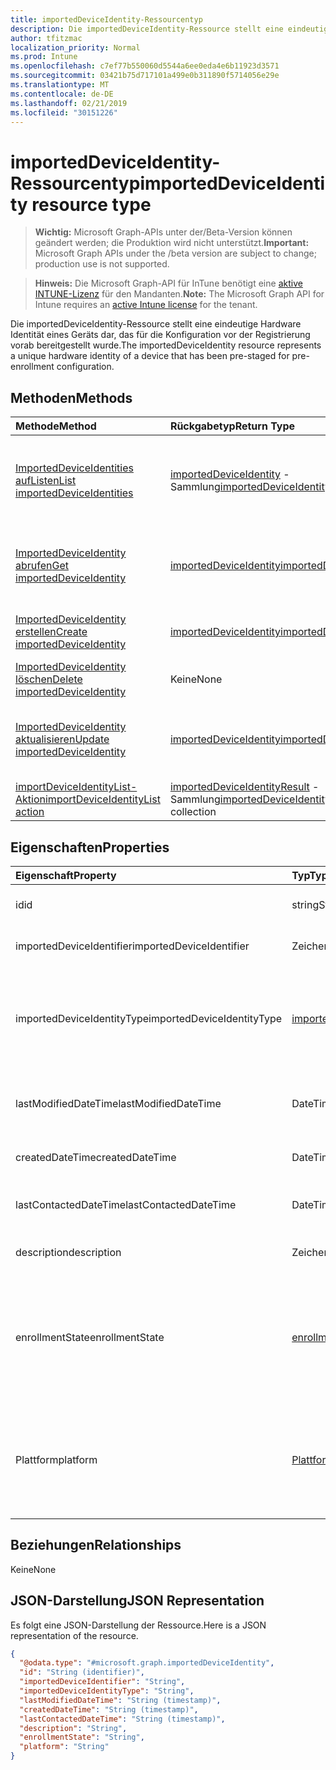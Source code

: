 ```yaml
---
title: importedDeviceIdentity-Ressourcentyp
description: Die importedDeviceIdentity-Ressource stellt eine eindeutige Hardware Identität eines Geräts dar, das für die Konfiguration vor der Registrierung vorab bereitgestellt wurde.
author: tfitzmac
localization_priority: Normal
ms.prod: Intune
ms.openlocfilehash: c7ef77b550060d5544a6ee0eda4e6b11923d3571
ms.sourcegitcommit: 03421b75d717101a499e0b311890f5714056e29e
ms.translationtype: MT
ms.contentlocale: de-DE
ms.lasthandoff: 02/21/2019
ms.locfileid: "30151226"
---
```

# <a name="importeddeviceidentity-resource-type"></a><span data-ttu-id="6799b-103">importedDeviceIdentity-Ressourcentyp</span><span class="sxs-lookup"><span data-stu-id="6799b-103">importedDeviceIdentity resource type</span></span>

> <span data-ttu-id="6799b-104">**Wichtig:** Microsoft Graph-APIs unter der/Beta-Version können geändert werden; die Produktion wird nicht unterstützt.</span><span class="sxs-lookup"><span data-stu-id="6799b-104">**Important:** Microsoft Graph APIs under the /beta version are subject to change; production use is not supported.</span></span>

> <span data-ttu-id="6799b-105">**Hinweis:** Die Microsoft Graph-API für InTune benötigt eine [aktive INTUNE-Lizenz](https://go.microsoft.com/fwlink/?linkid=839381) für den Mandanten.</span><span class="sxs-lookup"><span data-stu-id="6799b-105">**Note:** The Microsoft Graph API for Intune requires an [active Intune license](https://go.microsoft.com/fwlink/?linkid=839381) for the tenant.</span></span>

<span data-ttu-id="6799b-106">Die importedDeviceIdentity-Ressource stellt eine eindeutige Hardware Identität eines Geräts dar, das für die Konfiguration vor der Registrierung vorab bereitgestellt wurde.</span><span class="sxs-lookup"><span data-stu-id="6799b-106">The importedDeviceIdentity resource represents a unique hardware identity of a device that has been pre-staged for pre-enrollment configuration.</span></span>

## <a name="methods"></a><span data-ttu-id="6799b-107">Methoden</span><span class="sxs-lookup"><span data-stu-id="6799b-107">Methods</span></span>
|<span data-ttu-id="6799b-108">Methode</span><span class="sxs-lookup"><span data-stu-id="6799b-108">Method</span></span>|<span data-ttu-id="6799b-109">Rückgabetyp</span><span class="sxs-lookup"><span data-stu-id="6799b-109">Return Type</span></span>|<span data-ttu-id="6799b-110">Beschreibung</span><span class="sxs-lookup"><span data-stu-id="6799b-110">Description</span></span>|
|:---|:---|:---|
|[<span data-ttu-id="6799b-111">ImportedDeviceIdentities aufListen</span><span class="sxs-lookup"><span data-stu-id="6799b-111">List importedDeviceIdentities</span></span>](../api/intune-enrollment-importeddeviceidentity-list.md)|<span data-ttu-id="6799b-112">[importedDeviceIdentity](../resources/intune-enrollment-importeddeviceidentity.md) -Sammlung</span><span class="sxs-lookup"><span data-stu-id="6799b-112">[importedDeviceIdentity](../resources/intune-enrollment-importeddeviceidentity.md) collection</span></span>|<span data-ttu-id="6799b-113">AufListen von Eigenschaften und Beziehungen der [importedDeviceIdentity](../resources/intune-enrollment-importeddeviceidentity.md) -Objekte.</span><span class="sxs-lookup"><span data-stu-id="6799b-113">List properties and relationships of the [importedDeviceIdentity](../resources/intune-enrollment-importeddeviceidentity.md) objects.</span></span>|
|[<span data-ttu-id="6799b-114">ImportedDeviceIdentity abrufen</span><span class="sxs-lookup"><span data-stu-id="6799b-114">Get importedDeviceIdentity</span></span>](../api/intune-enrollment-importeddeviceidentity-get.md)|[<span data-ttu-id="6799b-115">importedDeviceIdentity</span><span class="sxs-lookup"><span data-stu-id="6799b-115">importedDeviceIdentity</span></span>](../resources/intune-enrollment-importeddeviceidentity.md)|<span data-ttu-id="6799b-116">Lesen von Eigenschaften und Beziehungen des [importedDeviceIdentity](../resources/intune-enrollment-importeddeviceidentity.md) -Objekts.</span><span class="sxs-lookup"><span data-stu-id="6799b-116">Read properties and relationships of the [importedDeviceIdentity](../resources/intune-enrollment-importeddeviceidentity.md) object.</span></span>|
|[<span data-ttu-id="6799b-117">ImportedDeviceIdentity erstellen</span><span class="sxs-lookup"><span data-stu-id="6799b-117">Create importedDeviceIdentity</span></span>](../api/intune-enrollment-importeddeviceidentity-create.md)|[<span data-ttu-id="6799b-118">importedDeviceIdentity</span><span class="sxs-lookup"><span data-stu-id="6799b-118">importedDeviceIdentity</span></span>](../resources/intune-enrollment-importeddeviceidentity.md)|<span data-ttu-id="6799b-119">Erstellen eines neuen [importedDeviceIdentity](../resources/intune-enrollment-importeddeviceidentity.md) -Objekts.</span><span class="sxs-lookup"><span data-stu-id="6799b-119">Create a new [importedDeviceIdentity](../resources/intune-enrollment-importeddeviceidentity.md) object.</span></span>|
|[<span data-ttu-id="6799b-120">ImportedDeviceIdentity löschen</span><span class="sxs-lookup"><span data-stu-id="6799b-120">Delete importedDeviceIdentity</span></span>](../api/intune-enrollment-importeddeviceidentity-delete.md)|<span data-ttu-id="6799b-121">Keine</span><span class="sxs-lookup"><span data-stu-id="6799b-121">None</span></span>|<span data-ttu-id="6799b-122">Löscht eine [importedDeviceIdentity](../resources/intune-enrollment-importeddeviceidentity.md).</span><span class="sxs-lookup"><span data-stu-id="6799b-122">Deletes a [importedDeviceIdentity](../resources/intune-enrollment-importeddeviceidentity.md).</span></span>|
|[<span data-ttu-id="6799b-123">ImportedDeviceIdentity aktualisieren</span><span class="sxs-lookup"><span data-stu-id="6799b-123">Update importedDeviceIdentity</span></span>](../api/intune-enrollment-importeddeviceidentity-update.md)|[<span data-ttu-id="6799b-124">importedDeviceIdentity</span><span class="sxs-lookup"><span data-stu-id="6799b-124">importedDeviceIdentity</span></span>](../resources/intune-enrollment-importeddeviceidentity.md)|<span data-ttu-id="6799b-125">Aktualisieren der Eigenschaften eines [importedDeviceIdentity](../resources/intune-enrollment-importeddeviceidentity.md) -Objekts.</span><span class="sxs-lookup"><span data-stu-id="6799b-125">Update the properties of a [importedDeviceIdentity](../resources/intune-enrollment-importeddeviceidentity.md) object.</span></span>|
|[<span data-ttu-id="6799b-126">importDeviceIdentityList-Aktion</span><span class="sxs-lookup"><span data-stu-id="6799b-126">importDeviceIdentityList action</span></span>](../api/intune-enrollment-importeddeviceidentity-importdeviceidentitylist.md)|<span data-ttu-id="6799b-127">[importedDeviceIdentityResult](../resources/intune-enrollment-importeddeviceidentityresult.md) -Sammlung</span><span class="sxs-lookup"><span data-stu-id="6799b-127">[importedDeviceIdentityResult](../resources/intune-enrollment-importeddeviceidentityresult.md) collection</span></span>|<span data-ttu-id="6799b-128">Noch nicht dokumentiert</span><span class="sxs-lookup"><span data-stu-id="6799b-128">Not yet documented</span></span>|

## <a name="properties"></a><span data-ttu-id="6799b-129">Eigenschaften</span><span class="sxs-lookup"><span data-stu-id="6799b-129">Properties</span></span>
|<span data-ttu-id="6799b-130">Eigenschaft</span><span class="sxs-lookup"><span data-stu-id="6799b-130">Property</span></span>|<span data-ttu-id="6799b-131">Typ</span><span class="sxs-lookup"><span data-stu-id="6799b-131">Type</span></span>|<span data-ttu-id="6799b-132">Beschreibung</span><span class="sxs-lookup"><span data-stu-id="6799b-132">Description</span></span>|
|:---|:---|:---|
|<span data-ttu-id="6799b-133">id</span><span class="sxs-lookup"><span data-stu-id="6799b-133">id</span></span>|<span data-ttu-id="6799b-134">string</span><span class="sxs-lookup"><span data-stu-id="6799b-134">String</span></span>|<span data-ttu-id="6799b-135">ID der importierten Geräte Identität</span><span class="sxs-lookup"><span data-stu-id="6799b-135">Id of the imported device identity</span></span>|
|<span data-ttu-id="6799b-136">importedDeviceIdentifier</span><span class="sxs-lookup"><span data-stu-id="6799b-136">importedDeviceIdentifier</span></span>|<span data-ttu-id="6799b-137">Zeichenfolge</span><span class="sxs-lookup"><span data-stu-id="6799b-137">String</span></span>|<span data-ttu-id="6799b-138">Importierter Gerätebezeichner</span><span class="sxs-lookup"><span data-stu-id="6799b-138">Imported Device Identifier</span></span>|
|<span data-ttu-id="6799b-139">importedDeviceIdentityType</span><span class="sxs-lookup"><span data-stu-id="6799b-139">importedDeviceIdentityType</span></span>|[<span data-ttu-id="6799b-140">importedDeviceIdentityType</span><span class="sxs-lookup"><span data-stu-id="6799b-140">importedDeviceIdentityType</span></span>](../resources/intune-enrollment-importeddeviceidentitytype.md)|<span data-ttu-id="6799b-141">Typ der importierten Geräte Identität.</span><span class="sxs-lookup"><span data-stu-id="6799b-141">Type of Imported Device Identity.</span></span> <span data-ttu-id="6799b-142">Mögliche Werte sind: `unknown`, `imei` und `serialNumber`.</span><span class="sxs-lookup"><span data-stu-id="6799b-142">Possible values are: `unknown`, `imei`, `serialNumber`.</span></span>|
|<span data-ttu-id="6799b-143">lastModifiedDateTime</span><span class="sxs-lookup"><span data-stu-id="6799b-143">lastModifiedDateTime</span></span>|<span data-ttu-id="6799b-144">DateTimeOffset</span><span class="sxs-lookup"><span data-stu-id="6799b-144">DateTimeOffset</span></span>|<span data-ttu-id="6799b-145">Datum der letzten Änderung der Beschreibung</span><span class="sxs-lookup"><span data-stu-id="6799b-145">Last Modified DateTime of the description</span></span>|
|<span data-ttu-id="6799b-146">createdDateTime</span><span class="sxs-lookup"><span data-stu-id="6799b-146">createdDateTime</span></span>|<span data-ttu-id="6799b-147">DateTimeOffset</span><span class="sxs-lookup"><span data-stu-id="6799b-147">DateTimeOffset</span></span>|<span data-ttu-id="6799b-148">ErstellungsDatum des Geräts</span><span class="sxs-lookup"><span data-stu-id="6799b-148">Created Date Time of the device</span></span>|
|<span data-ttu-id="6799b-149">lastContactedDateTime</span><span class="sxs-lookup"><span data-stu-id="6799b-149">lastContactedDateTime</span></span>|<span data-ttu-id="6799b-150">DateTimeOffset</span><span class="sxs-lookup"><span data-stu-id="6799b-150">DateTimeOffset</span></span>|<span data-ttu-id="6799b-151">Datum der letzten Kontaktaufnahme des Geräts</span><span class="sxs-lookup"><span data-stu-id="6799b-151">Last Contacted Date Time of the device</span></span>|
|<span data-ttu-id="6799b-152">description</span><span class="sxs-lookup"><span data-stu-id="6799b-152">description</span></span>|<span data-ttu-id="6799b-153">Zeichenfolge</span><span class="sxs-lookup"><span data-stu-id="6799b-153">String</span></span>|<span data-ttu-id="6799b-154">Die Beschreibung des Geräts</span><span class="sxs-lookup"><span data-stu-id="6799b-154">The description of the device</span></span>|
|<span data-ttu-id="6799b-155">enrollmentState</span><span class="sxs-lookup"><span data-stu-id="6799b-155">enrollmentState</span></span>|[<span data-ttu-id="6799b-156">enrollmentState</span><span class="sxs-lookup"><span data-stu-id="6799b-156">enrollmentState</span></span>](../resources/intune-enrollment-enrollmentstate.md)|<span data-ttu-id="6799b-157">Der Status des Geräts in InTune.</span><span class="sxs-lookup"><span data-stu-id="6799b-157">The state of the device in Intune.</span></span> <span data-ttu-id="6799b-158">Mögliche Werte sind: `unknown`, `enrolled`, `pendingReset`, `failed`, `notContacted` und `blocked`.</span><span class="sxs-lookup"><span data-stu-id="6799b-158">Possible values are: `unknown`, `enrolled`, `pendingReset`, `failed`, `notContacted`, `blocked`.</span></span>|
|<span data-ttu-id="6799b-159">Plattform</span><span class="sxs-lookup"><span data-stu-id="6799b-159">platform</span></span>|[<span data-ttu-id="6799b-160">Plattform</span><span class="sxs-lookup"><span data-stu-id="6799b-160">platform</span></span>](../resources/intune-enrollment-platform.md)|<span data-ttu-id="6799b-161">Die Plattform des Geräts.</span><span class="sxs-lookup"><span data-stu-id="6799b-161">The platform of the Device.</span></span> <span data-ttu-id="6799b-162">Mögliche Werte sind: `unknown`, `ios`, `android`, `windows`, `windowsMobile` und `macOS`.</span><span class="sxs-lookup"><span data-stu-id="6799b-162">Possible values are: `unknown`, `ios`, `android`, `windows`, `windowsMobile`, `macOS`.</span></span>|

## <a name="relationships"></a><span data-ttu-id="6799b-163">Beziehungen</span><span class="sxs-lookup"><span data-stu-id="6799b-163">Relationships</span></span>
<span data-ttu-id="6799b-164">Keine</span><span class="sxs-lookup"><span data-stu-id="6799b-164">None</span></span>

## <a name="json-representation"></a><span data-ttu-id="6799b-165">JSON-Darstellung</span><span class="sxs-lookup"><span data-stu-id="6799b-165">JSON Representation</span></span>
<span data-ttu-id="6799b-166">Es folgt eine JSON-Darstellung der Ressource.</span><span class="sxs-lookup"><span data-stu-id="6799b-166">Here is a JSON representation of the resource.</span></span>
<!-- {
  "blockType": "resource",
  "keyProperty": "id",
  "@odata.type": "microsoft.graph.importedDeviceIdentity"
}
-->
``` json
{
  "@odata.type": "#microsoft.graph.importedDeviceIdentity",
  "id": "String (identifier)",
  "importedDeviceIdentifier": "String",
  "importedDeviceIdentityType": "String",
  "lastModifiedDateTime": "String (timestamp)",
  "createdDateTime": "String (timestamp)",
  "lastContactedDateTime": "String (timestamp)",
  "description": "String",
  "enrollmentState": "String",
  "platform": "String"
}
```




